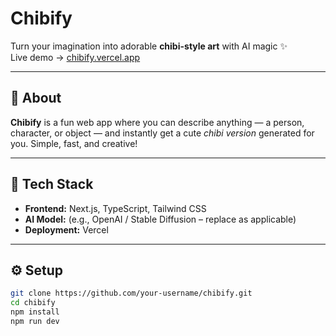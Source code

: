 #  Chibify

Turn your imagination into adorable **chibi-style art** with AI magic ✨  
Live demo → [chibify.vercel.app](https://chibify.vercel.app/)

---

## 🚀 About

**Chibify** is a fun web app where you can describe anything — a person, character, or object — and instantly get a cute *chibi version* generated for you. Simple, fast, and creative!

---

## 🧠 Tech Stack

- **Frontend:** Next.js, TypeScript, Tailwind CSS  
- **AI Model:** (e.g., OpenAI / Stable Diffusion – replace as applicable)  
- **Deployment:** Vercel  

---

## ⚙️ Setup

```bash
git clone https://github.com/your-username/chibify.git
cd chibify
npm install
npm run dev

